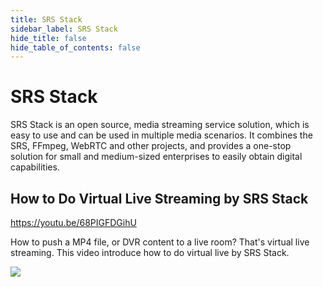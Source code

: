 ```yaml
---
title: SRS Stack
sidebar_label: SRS Stack
hide_title: false
hide_table_of_contents: false
---
```


# SRS Stack

SRS Stack is an open source, media streaming service solution, which is easy to use and can be used in multiple media 
scenarios. It combines the SRS, FFmpeg, WebRTC and other projects, and provides a one-stop solution for small and 
medium-sized enterprises to easily obtain digital capabilities. 

## How to Do Virtual Live Streaming by SRS Stack

https://youtu.be/68PIGFDGihU

How to push a MP4 file, or DVR content to a live room? That's virtual live streaming. 
This video introduce how to do virtual live by SRS Stack.

![](https://ossrs.io/gif/v1/sls.gif?site=ossrs.io&path=/lts/tutorial/en/v6/srs-stack)


